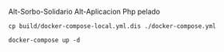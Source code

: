 Alt-Sorbo-Solidario
Alt-Aplicacion Php pelado
```Sehell 
cp build/docker-compose-local.yml.dis ./docker-compose.yml

docker-compose up -d
